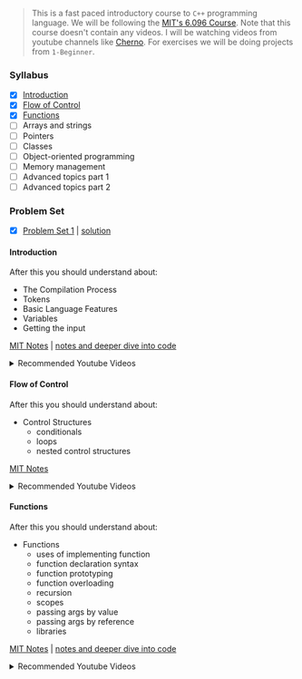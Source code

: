 > This is a fast paced introductory course to `C++` programming language. We will be following the [MIT's 6.096 Course](https://ocw.mit.edu/courses/electrical-engineering-and-computer-science/6-096-introduction-to-c-january-iap-2011/index.htm). Note that this course doesn't contain any videos. I will be watching videos from youtube channels like [Cherno](https://www.youtube.com/c/TheChernoProject). For exercises we will be doing projects from `1-Beginner`.

### Syllabus

- [x] [Introduction](https://github.com/kana800/myProjects/tree/master/study/projectintroduction/introductiontocpp#introduction)
- [x] [Flow of Control](https://github.com/kana800/myProjects/tree/master/study/projectintroduction/introductiontocpp#flow-of-control)
- [x] [Functions](https://github.com/kana800/myProjects/tree/master/study/projectintroduction/introductiontocpp#functions)
- [ ] Arrays and strings
- [ ] Pointers
- [ ] Classes
- [ ] Object-oriented programming
- [ ] Memory management
- [ ] Advanced topics part 1
- [ ] Advanced topics part 2

### Problem Set

- [x] [Problem Set 1](https://ocw.mit.edu/courses/electrical-engineering-and-computer-science/6-096-introduction-to-c-january-iap-2011/assignments/MIT6_096IAP11_assn01.pdf) | [solution](ps/ps1.md)

#### Introduction

After this you should understand about:

- The Compilation Process 
- Tokens
- Basic Language Features
- Variables
- Getting the input

[MIT Notes](https://ocw.mit.edu/courses/electrical-engineering-and-computer-science/6-096-introduction-to-c-january-iap-2011/lecture-notes/MIT6_096IAP11_lec01.pdf) | [notes and deeper dive into code](introduction.md)

<details>
<summary>Recommended Youtube Videos</summary>

- [Welcome to C++ by Cherno](https://www.youtube.com/watch?v=18c3MTX0PK0&list=PLlrATfBNZ98dudnM48yfGUldqGD0S4FFb&index=1)
- [How C++ Works](https://www.youtube.com/watch?v=SfGuIVzE_Os&list=PLlrATfBNZ98dudnM48yfGUldqGD0S4FFb&index=5)
- [How the C++ Compiler Works](https://www.youtube.com/watch?v=SfGuIVzE_Os&list=PLlrATfBNZ98dudnM48yfGUldqGD0S4FFb&index=6)
- [How the C++ Linker Works](https://www.youtube.com/watch?v=SfGuIVzE_Os&list=PLlrATfBNZ98dudnM48yfGUldqGD0S4FFb&index=7)
- [Variables in C++](https://www.youtube.com/watch?v=SfGuIVzE_Os&list=PLlrATfBNZ98dudnM48yfGUldqGD0S4FFb&index=8)
- [Debug in C++](https://www.youtube.com/watch?v=SfGuIVzE_Os&list=PLlrATfBNZ98dudnM48yfGUldqGD0S4FFb&index=11)

</details>


#### Flow of Control

After this you should understand about:

- Control Structures
	- conditionals
	- loops
	- nested control structures

[MIT Notes](https://ocw.mit.edu/courses/electrical-engineering-and-computer-science/6-096-introduction-to-c-january-iap-2011/lecture-notes/MIT6_096IAP11_lec02.pdf)

<details>
<summary>Recommended Youtube Videos</summary>

- [Loops in C++](https://www.youtube.com/watch?v=_1AwR-un4Hk&list=PLlrATfBNZ98dudnM48yfGUldqGD0S4FFb&index=14)
- [Control Flow in C++](https://www.youtube.com/watch?v=a3IZ8WaIFAA&list=PLlrATfBNZ98dudnM48yfGUldqGD0S4FFb&index=15)

</details>

#### Functions

After this you should understand about:

- Functions
	- uses of implementing function
	- function declaration syntax
	- function prototyping
	- function overloading
	- recursion
	- scopes
	- passing args by value
	- passing args by reference
	- libraries

[MIT Notes](https://ocw.mit.edu/courses/electrical-engineering-and-computer-science/6-096-introduction-to-c-january-iap-2011/lecture-notes/MIT6_096IAP11_lec03.pdf) | [notes and deeper dive into code](functions.md)

<details>
<summary>Recommended Youtube Videos</summary>

- [Functions in C++](https://www.youtube.com/watch?v=V9zuox47zr0&list=PLlrATfBNZ98dudnM48yfGUldqGD0S4FFb&index=9)
- [Scopes in C](https://www.youtube.com/watch?v=_8-ht2AKyH4)

</details>
